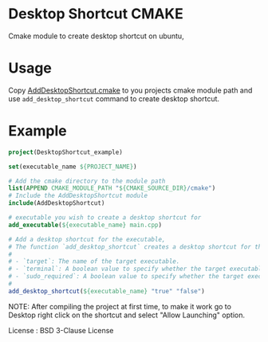 # Desktop Shortcut CMAKE

Cmake module to create desktop shortcut on ubuntu,

# Usage
Copy [AddDesktopShortcut.cmake](ccmake/AddDesktopShortcut.cmake) to you projects cmake module path and use `add_desktop_shortcut` command to create desktop shortcut.

# Example
```cmake
project(DesktopShortcut_example)

set(executable_name ${PROJECT_NAME})

# Add the cmake directory to the module path
list(APPEND CMAKE_MODULE_PATH "${CMAKE_SOURCE_DIR}/cmake")
# Include the AddDesktopShortcut module
include(AddDesktopShortcut)

# executable you wish to create a desktop shortcut for
add_executable(${executable_name} main.cpp)

# Add a desktop shortcut for the executable,
# The function `add_desktop_shortcut` creates a desktop shortcut for the target executable. The function takes three arguments:
#
# - `target`: The name of the target executable.
# - `terminal`: A boolean value to specify whether the target executable should be run in a terminal.
# - `sudo_required`: A boolean value to specify whether the target executable requires `sudo` privileges.
#
add_desktop_shortcut(${executable_name} "true" "false")
```

NOTE: After compiling the project at first time, to make it work go to Desktop right click on the shortcut and select "Allow Launching" option.

License : BSD 3-Clause License